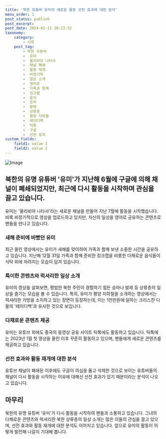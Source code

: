 ```yaml
---
title: '북한 유튜버 유미의 새로운 활동 선전 효과에 대한 분석'
menu_order: 1
post_status: publish
post_excerpt: 
post_date: 2024-02-11 20:23:32
taxonomy:
    category:
        - 사회
    post_tag:
        - 북한 유튜버
        -  유미
        -  올리비아 나타샤
        -  채널 폐쇄
        -  활동 재개
        -  비정기적
        -  일상 소개
        -  영어로
        -  가족과 함께
        -  킹크랩
        -  음식
        -  승마
        -  발레
        -  상류층
        -  평양 지하철
        -  레이디백
        -  틱톡
        -  구글
        -  선전 효과
custom_fields:
    field1: value 1
    field2: value 2
---
```


![Image](https://imgnews.pstatic.net/image/448/2024/02/11/2024021190033_0_20240211142601593.jpg?type=w647)

## 북한의 유명 유튜버 '유미'가 지난해 6월에 구글에 의해 채널이 폐쇄되었지만, 최근에 다시 활동을 시작하며 관심을 끌고 있습니다.
유미는 '올리비아 나타샤'라는 새로운 채널을 만들어 지난 7월에 활동을 시작했습니다. 비록 비정기적으로 영상을 업로드하고 있지만, 자신의 일상을 영어로 공유하는 콘텐츠로 팬들을 만나고 있습니다.
### 새해 준비에 바빴던 유미
최근 올린 영상에서는 유미가 새해를 맞이하여 가족과 함께 보낸 소중한 시간을 공유하고 있습니다. 지난해 12월 31일 가족과 함께 준비한 킹크랩을 비롯한 다채로운 음식들이 식탁 위에 차려지는 모습이 담겨 있습니다.
### 특이한 콘텐츠와 럭셔리한 일상 소개
유미의 영상을 살펴보면, 평범한 북한 주민이 경험하기 힘든 승마나 발레 등 상류층의 일상을 즐기는 모습을 볼 수 있습니다. 특히, 유미가 평양 지하철을 소개하는 영상에서는 럭셔리한 가방을 소지하고 있는 장면이 등장하는데, 이는 1천만원에 달하는 크리스챤 디올의 '레이디백'과 유사한 것으로 보입니다.
### 다채로운 콘텐츠 제공
유미는 유튜브 외에도 중국의 동영상 공유 사이트 틱톡에도 활동하고 있습니다. 틱톡에는 2023년 1월 첫 영상을 올린 이후 꾸준히 활동하고 있으며, 팬들에게 새로운 콘텐츠를 제공하고 있습니다.
### 선전 효과와 활동 재개에 대한 분석
유튜브 채널이 폐쇄된 이후에도 구글이 의심을 품고 삭제한 것으로 보이는 유튜버들의 채널이 다시 활동을 시작하는 이유에 대해선 선전 효과가 있기 때문이라는 분석이 나오고 있습니다.
## 마무리
북한의 유명 유튜버 '유미'가 다시 활동을 시작하여 팬들과 소통하고 있습니다. 그녀의 다채로운 콘텐츠와 럭셔리한 북한 상류층의 일상 소개는 많은 이들의 관심을 끌고 있으며, 선전 효과와 활동 재개에 대한 분석도 이어지고 있습니다. 앞으로 유미의 활동이 어떻게 발전해 나갈지 기대해 봅니다.
